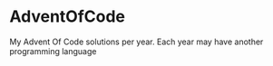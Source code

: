 # AdventOfCode
My Advent Of Code solutions per year. Each year may have another programming language
